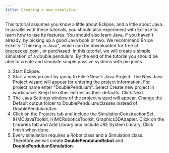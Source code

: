 ```yaml
---
title: Creating a new simulation
---
```


This tutorial assumes you know a little about Eclipse, and a little about Java. In parallel with these tutorials, you should also experiment with Eclipse to learn how to use its features. 
You should also learn Java, if you haven't already, by picking up a good Java book or two. We recommend Bruce Eckel's "Thinking in Java", which can be downloaded for free at [bruceeckel.com](http://www.mindview.net/Books/TIJ/) , or purchased. 
In this tutorial, we will create a simple simulation of a double pendulum. By the end of the tutorial you should be able to create and simulate simple passive systems with pin joints.

1. Start Eclipse.
2. Start a new project by going to File->New-> Java Project. The New Java Project wizard will appear for entering the project information. For project name enter "DoublePendulum". Select Create new project in workspace. Keep the other entries as their defaults. Click Next.
3. The Java Settings window of the project wizard will appear. Change the Default output folder to DoublePendulum/classes instead of DoublePendulum/bin.
4. Click on the Projects tab and include the SimulationConstructionSet, IHMCJavaToolkit, IHMCRoboticsToolkit, Graphics3DAdapter. Click on the Libraries tab and Add Library and include JRE System Library. Click finish when done.
5. Every simulation requires a Robot class and a Simulation class. Therefore we will create **DoublePendulumRobot** and **DoublePendulumSimulation**.



